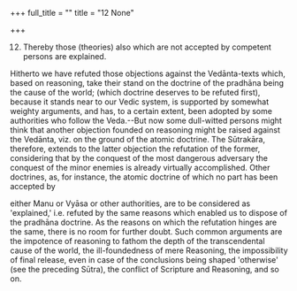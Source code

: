 +++
full_title = ""
title = "12 None"

+++


12. Thereby those (theories) also which are not accepted by competent persons are explained.

Hitherto we have refuted those objections against the Vedānta-texts which, based on reasoning, take their stand on the doctrine of the pradhāna being the cause of the world; (which doctrine deserves to be refuted first), because it stands near to our Vedic system, is supported by somewhat weighty arguments, and has, to a certain extent, been adopted by some authorities who follow the Veda.--But now some dull-witted persons might think that another objection founded on reasoning might be raised against the Vedānta, viz. on the ground of the atomic doctrine. The Sūtrakāra, therefore, extends to the latter objection the refutation of the former, considering that by the conquest of the most dangerous adversary the conquest of the minor enemies is already virtually accomplished. Other doctrines, as, for instance, the atomic doctrine of which no part has been accepted by

either Manu or Vyāsa or other authorities, are to be considered as 'explained,' i.e. refuted by the same reasons which enabled us to dispose of the pradhāna doctrine. As the reasons on which the refutation hinges are the same, there is no room for further doubt. Such common arguments are the impotence of reasoning to fathom the depth of the transcendental cause of the world, the ill-foundedness of mere Reasoning, the impossibility of final release, even in case of the conclusions being shaped 'otherwise' (see the preceding Sūtra), the conflict of Scripture and Reasoning, and so on.

